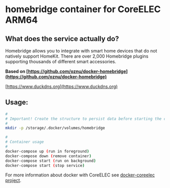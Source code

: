 # homebridge container for CoreELEC ARM64

## What does the service actually do?

Homebridge allows you to integrate with smart home devices that do not natively support HomeKit. There are over 2,000 Homebridge plugins supporting thousands of different smart accessories.

**Based on [https://github.com/oznu/docker-homebridge](https://github.com/oznu/docker-homebridge)**

[https://www.duckdns.org](https://www.duckdns.org)

## Usage:

```bash
#
# Important! Create the structure to persist data before starting the container.
#
mkdir -p /storage/.docker/volumes/homebridge

#
# Container usage
#
docker-compose up (run in foreground)
docker-compose down (remove container)
docker-compose start (run on background)
docker-compose start (stop service)

```

For more information about docker with CoreELEC see [docker-coreelec project](https://github.com/tamusiunas/docker-coreelec).